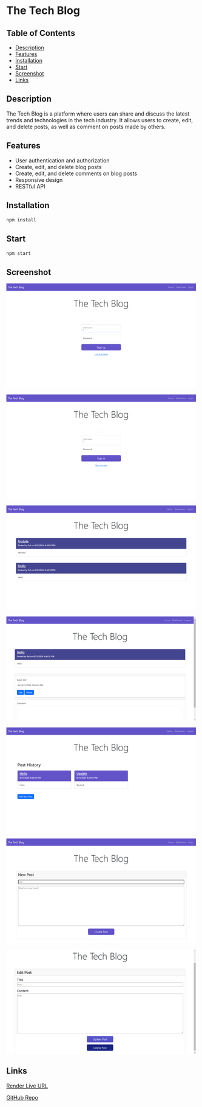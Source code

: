 # The Tech Blog

## Table of Contents
- [Description](#description)
- [Features](#features)
- [Installation](#installation)
- [Start](#start)
- [Screenshot](#screenshot)
- [Links](#links)

## Description
The Tech Blog is a platform where users can share and discuss the latest trends and technologies in the tech industry. It allows users to create, edit, and delete posts, as well as comment on posts made by others.

## Features
- User authentication and authorization
- Create, edit, and delete blog posts
- Create, edit, and delete comments on blog posts
- Responsive design
- RESTful API

## Installation
 ```
npm install
  ```

## Start
 ```
npm start 
  ```
## Screenshot
![alttext](./assets/The-Tech-Blog.SignUp.png)

![alttext](./assets/The-Tech-Blog.LogIn.png)

![alttext](./assets/The-Tech-Blog.Home.png)

![alttext](./assets/The-Tech-Blog.Comments.png)

![alttext](./assets/The-Tech-Blog.Dashboard.png)

![alttext](./assets/The-Tech-Blog.AddPost.png)

![alttext](./assets/The-Tech-Blog.EditPost.png)

## Links

[Render Live URL]()

[GitHub Repo]()
